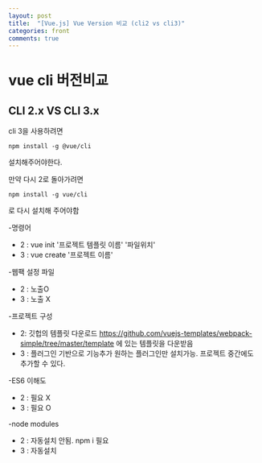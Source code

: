 ```yaml
---
layout: post
title:  "[Vue.js] Vue Version 비교 (cli2 vs cli3)"
categories: front 
comments: true
---
```



# vue cli 버전비교

## CLI 2.x VS CLI 3.x

cli 3을 사용하려면 

```vue
npm install -g @vue/cli
```

설치해주어야한다.

만약 다시 2로 돌아가려면 

```
npm install -g vue/cli
```

로 다시 설치해 주어야함





-명령어

- 2 : vue init '프로젝트 템플릿 이름' '파일위치'
- 3 : vue create '프로젝트 이름'

-웹팩 설정 파일

- 2 : 노출O
- 3 : 노출 X

-프로젝트 구성

- 2: 깃헙의 템플릿 다운로드 
  https://github.com/vuejs-templates/webpack-simple/tree/master/template 에 있는 템플릿을 다운받음
- 3 : 플러그인 기반으로 기능추가
  원하는 플러그인만 설치가능. 프로젝트 중간에도 추가할 수 있다.

-ES6 이해도

- 2 : 필요 X
- 3 : 필요 O

-node modules

- 2 : 자동설치 안됨. npm i 필요
- 3 : 자동설치

